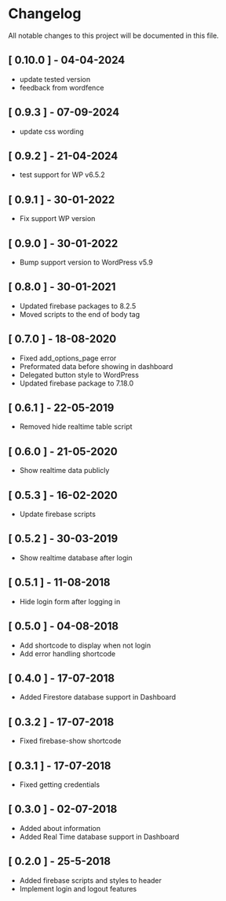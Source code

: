 # Changelog

All notable changes to this project will be documented in this file.

## [ 0.10.0 ] - 04-04-2024

- update tested version
- feedback from wordfence

## [ 0.9.3 ] - 07-09-2024

- update css wording

## [ 0.9.2 ] - 21-04-2024

- test support for WP v6.5.2

## [ 0.9.1 ] - 30-01-2022

- Fix support WP version

## [ 0.9.0 ] - 30-01-2022

- Bump support version to WordPress v5.9

## [ 0.8.0 ] - 30-01-2021

- Updated firebase packages to 8.2.5
- Moved scripts to the end of body tag

## [ 0.7.0 ] - 18-08-2020

- Fixed add_options_page error
- Preformated data before showing in dashboard
- Delegated button style to WordPress
- Updated firebase package to 7.18.0

## [ 0.6.1 ] - 22-05-2019

- Removed hide realtime table script

## [ 0.6.0 ] - 21-05-2020

- Show realtime data publicly

## [ 0.5.3 ] - 16-02-2020

- Update firebase scripts

## [ 0.5.2 ] - 30-03-2019

- Show realtime database after login

## [ 0.5.1 ] - 11-08-2018

- Hide login form after logging in

## [ 0.5.0 ] - 04-08-2018

- Add shortcode to display when not login
- Add error handling shortcode

## [ 0.4.0 ] - 17-07-2018

- Added Firestore database support in Dashboard

## [ 0.3.2 ] - 17-07-2018

- Fixed firebase-show shortcode

## [ 0.3.1 ] - 17-07-2018

- Fixed getting credentials

## [ 0.3.0 ] - 02-07-2018

- Added about information
- Added Real Time database support in Dashboard

## [ 0.2.0 ] - 25-5-2018

- Added firebase scripts and styles to header
- Implement login and logout features
